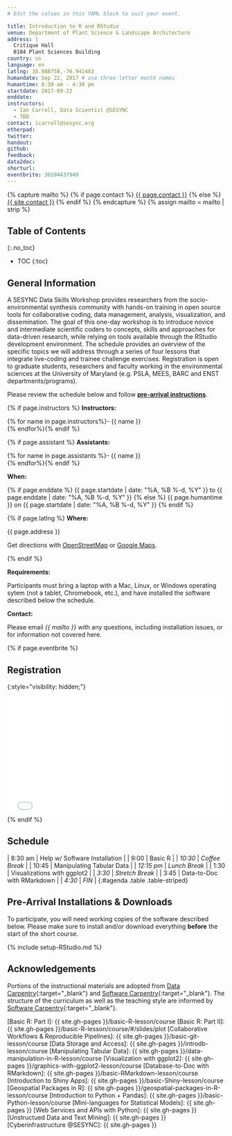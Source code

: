```yaml
---
# Edit the values in this YAML block to suit your event.

title: Introduction to R and RStudio
venue: Department of Plant Science & Landscape Architecture
address: |
  Critique Hall
  0104 Plant Sciences Building
country: us
language: en
latlng: 38.988758,-76.941483
humandate: Sep 22, 2017 # use three-letter month names
humantime: 8:30 am - 4:30 pm
startdate: 2017-09-22
enddate:
instructors:
  - Ian Carroll, Data Scientist @SESYNC
  - TBD
contact: icarroll@sesync.org
etherpad:
twitter: 
handout:
github:
feedback:
data2doc:
shorturl:
eventbrite: 36594437949
---
```


<!-- Capture additional variables to use below. -->

{% capture mailto %}
{% if page.contact %}
  <a href='mailto:{{page.contact}}'>{{ page.contact }}</a>
{% else %}
  <a href='mailto:{{site.contact}}'>{{ site.contact }}</a>
{% endif %}
{% endcapture %}
{% assign mailto = mailto | strip %}

## Table of Contents
{:.no_toc}

* TOC
{:toc}

## General Information

A SESYNC Data Skills Workshop provides researchers from the socio-environmental synthesis community with hands-on training in open source tools for collaborative coding, data management, analysis, visualization, and dissemination. The goal of this one-day workshop is to introduce novice and intermediate scientific coders to concepts, skills and approaches for data-driven research, while relying on tools available through the RStudio development environment. The schedule provides an overview of the specific topics we will address through a series of four lessons that integrate live-coding and trainee challenge exercises. Registration is open to graduate students, researchers and faculty working in the environmental sciences at the University of Maryland (e.g. PSLA, MEES, BARC and ENST departments/programs).

Please review the schedule below and follow [**pre-arrival instructions**](#pre-arrival-installations-downloads).

<!-- The next block displays instructors' names if they are available. -->

{% if page.instructors %}
**Instructors:**

{% for name in page.instructors%}- {{ name }}  
{% endfor%}{% endif %}

{% if page.assistant %}
**Assistants:**

{% for name in page.assistants %}- {{ name }}  
{% endfor%}{% endif %}

**When:**

{% if page.enddate %}
{{ page.startdate | date: "%A, %B %-d, %Y" }} to {{ page.enddate | date: "%A, %B %-d, %Y" }}
{% else %}
{{ page.humantime }} on {{ page.startdate | date: "%A, %B %-d, %Y" }}
{% endif %}

<!-- The next block displays the address and links to a map showing directions. -->

{% if page.latlng %}
**Where:**

{{ page.address }}

Get directions with
<a href="//www.openstreetmap.org/?mlat={{ page.latlng | replace:',','&mlon=' }}&zoom=16">OpenStreetMap</a> or
<a href="//maps.google.com/maps?q={{ page.latlng }}">Google Maps</a>.
  
{% endif %}

<!-- Modify the next block if there are any special requirements. -->

**Requirements:**

Participants must bring a laptop with a Mac, Linux, or Windows operating sytem (not a tablet, Chromebook, etc.), and have installed the software described below the schedule.

<!--
The following block automatically inserts a contact email address if one has been specified
for the page. If one hasn't, this block inserts the site.contact address in docs/_config.yml.
-->

**Contact:**

Please email *{{ mailto }}* with any questions, including installation issues, or for information not covered here.

<!--
An eventbrite value in the YAML front matter triggers the next block.
-->

{% if page.eventbrite %}
## Registration
{:style="visibility: hidden;"}

<iframe
  src="//eventbrite.com/tickets-external?eid={{ page.eventbrite }}&ref=etckt"
  frameborder="0" height="275" width="100%"
  vspace="0" hspace="0" marginheight="5" marginwidth="5"
  scrolling="auto" allowtransparency="true">
</iframe>
{% endif %}

<!-- Compose the schedule below. The instructor field is only visible with URL query string parameter "draft=TRUE" -->

## Schedule

| 8:30 am    | Help w/ Software Installation |
| 9:00       | Basic R                       |
| *10:30*    | *Coffee Break*                |
| 10:45      | Manipulating Tabular Data     |
| *12:15 pm* | *Lunch Break*                 |
| 1:30       | Visualizations with ggplot2   |
| *3:30*     | *Stretch Break*               |
| 3:45       | Data-to-Doc with RMarkdown    |
| *4:30*     | *FIN*                         |
{:#agenda .table .table-striped}

<!--
Use the next block to detail pre-arrival installation and download instructions.
Certain standard procedures may be included, e.g. docs/_includes/setup-RStudio.md.
-->

## Pre-Arrival Installations & Downloads

To participate, you will need working copies of the software described below.
Please make sure to install and/or download everything **before** the start of the short course.

{% include setup-RStudio.md %}

## Acknowledgements

Portions of the instructional materials are adopted from [Data Carpentry](http://www.datacarpentry.org){:target="_blank"} and [Software Carpentry](http://software-carpentry.org){:target="_blank"}.
The structure of the curriculum as well as the teaching style are informed by [Software Carpentry](http://software-carpentry.org){:target="_blank"}.

<!-- Only use space below for links. -->

[Basic R: Part I]: {{ site.gh-pages }}/basic-R-lesson/course
[Basic R: Part II]: {{ site.gh-pages }}/basic-R-lesson/course/#/slides/plot
[Collaborative Workflows & Reproducible Pipelines]: {{ site.gh-pages }}/basic-git-lesson/course
[Data Storage and Access]: {{ site.gh-pages }}/introdb-lesson/course
[Manipulating Tabular Data]: {{ site.gh-pages }}/data-manipulation-in-R-lesson/course
[Visualization with ggplot2]: {{ site.gh-pages }}/graphics-with-ggplot2-lesson/course
[Database-to-Doc with RMarkdown]: {{ site.gh-pages }}/basic-RMarkdown-lesson/course
[Introduction to Shiny Apps]: {{ site.gh-pages }}/basic-Shiny-lesson/course
[Geospatial Packages in R]: {{ site.gh-pages }}/geospatial-packages-in-R-lesson/course
[Introduction to Python + Pandas]: {{ site.gh-pages }}/basic-Python-lesson/course
[Mini-languages for Statistical Models]: {{ site.gh-pages }}
[Web Services and APIs with Python]: {{ site.gh-pages }}
[Unstructued Data and Text Mining]: {{ site.gh-pages }}
[Cyberinfrastructure @SESYNC]: {{ site.gh-pages }}
